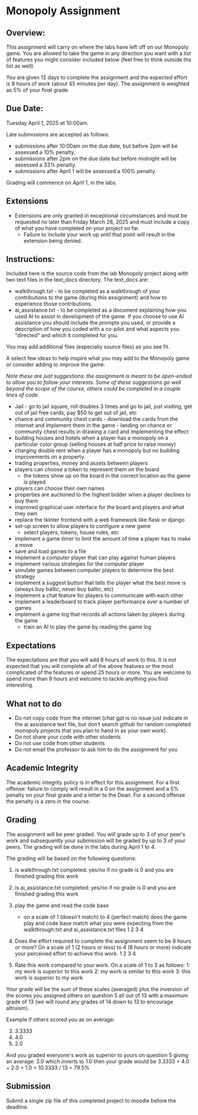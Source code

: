 # Monopoly Assignment

## Overview:

This assignment will carry on where the labs have left off on our Monopoly game. You are allowed to take the game in any direction you want with a list of features you might consider included below (feel free to think outside the list as well).  

You are given 12 days to complete the assignment and the expected effort is 8 hours of work (about 45 minutes per day). The assignment is weighted as 5\% of your final grade.

## Due Date:

Tuesday April 1, 2025 at 10:00am. 

Late submissions are accepted as follows: 

- submissions after 10:00am on the due date, but before 2pm will be assessed a 10% penalty. 
- submissions after 2pm on the due date but before midnight will be assessed a 33% penalty.
- submissions after April 1 will be assessed a 100% penalty.

Grading will commence on April 1, in the labs. 

## Extensions

- Extensions are only granted in exceptional circumstances and must be requested no later than Friday March 28, 2025 and must include a copy of what you have completed on your project so far.
  - Failure to include your work up until that point will result in the extension being denied.

## Instructions:

Included here is the source code from the lab Monopoly project along with two text files in the text_docs directory. The text_docs are:

- walkthrough.txt - to be completed as a walkthrough of your contributions to the game (during this assignment) and how to experience those contributions. 
- ai_assistance.txt - to be completed as a document explaining how you used AI to assist in development of the game. If you choose to use AI assistance you should include the prompts you used, or provide a description of how you coded with a co-pilot and what aspects you "directed" and which it completed for you.

You may add additional files (especially source files) as you see fit. 

A select few ideas to help inspire what you may add to the Monopoly game or consider adding to improve the game:

*Note these are just suggestions: the assignment is meant to be open-ended to allow you to follow your interests. Some of these suggestions go well beyond the scope of the course, others could be completed in a couple lines of code.*

- Jail - go to jail square, roll doubles 3 times and go to jail, just visiting, get out of jail free cards, pay $50 to get out of jail, etc 
- chance and community chest cards - download the cards from the internet and implement them in the game - landing on chance or community chest results in drawing a card and implementing the effect 
- building houses and hotels when a player has a monopoly on a particular color group (selling houses at half price to raise money)
- charging double rent when a player has a monopoly but no building improvements on a property 
- trading properties, money and assets between players
- players can choose a token to represent them on the board
  - the tokens show up on the board in the correct location as the game is played
- players can choose their own names
- properties are auctioned to the highest bidder when a player declines to buy them
- improved graphical user interface for the board and players and what they own
- replace the tkinter frontend with a web framework like flask or django
- set-up screen to allow players to configure a new game
  - select players, tokens, house rules, etc
- implement a game timer to limit the amount of time a player has to make a move
- save and load games to a file 
- implement a computer player that can play against human players
- implement various strategies for the computer player
- simulate games between computer players to determine the best strategy
- implement a suggest button that tells the player what the best move is (always buy baltic, never buy baltic, etc)
- implement a chat feature for players to communicate with each other
- implement a leaderboard to track player performance over a number of games
- implement a game log that records all actions taken by players during the game
  - train an AI to play the game by reading the game log

## Expectations 

The expectations are that you will add 8 hours of work to this. It is not expected that you will complete all of the above features or the most complicated of the features or spend 25 hours or more. You are welcome to spend more than 8 hours and welcome to tackle anything you find interesting.

## What not to do

- Do not copy code from the internet (chat gpt is no issue just indicate in the ai assistance text file, but don't search github for random completed monopoly projects that you plan to hand in as your own work).
- Do not share your code with other students
- Do not use code from other students
- Do not email the professor to ask him to do the assignment for you

## Academic Integrity

The academic integrity policy is in effect for this assignment. For a first offense: failure to comply will result in a 0 on the assignment and a 5\% penalty on your final grade and a letter to the Dean. For a second offense the penalty is a zero in the course.

## Grading 

The assignment will be peer graded. You will grade up to 3 of your peer's work and subsequently your submission will be graded by up to 3 of your peers. The grading will be done in the labs during April 1 to 4. 

The grading will be based on the following questions:

1. is walkthrough.txt completed: yes/no
  if no grade is 0 and you are finished grading this work
2. is ai_assistance.txt completed: yes/no
  if no grade is 0 and you are finished grading this work
3. play the game and read the code base
   - on a scale of 1 (doesn't match) to 4 (perfect match) does the game play and code base match what you were expecting from the walkthrough.txt and ai_assistance.txt files
   1 2 3 4 
4. Does the effort required to complete the assignment seem to be 8 hours or more? On a scale of 1 (2 hours or less) to 4 (8 hours or more) indicate your perceived effort to achieve this work. 
1 2 3 4

5. Rate this work compared to your work. On a scale of 1 to 3 as follows:
  1: my work is superior to this work
  2: my work is similar to this work
  3: this work is superior to my work 

Your grade will be the sum of these scales (averaged) plus the inversion of the scores you assigned others on question 5 all out of 13 with a maximum grade of 13 (we will round any grades of 14 down to 13 to encourage altruism).

Example if others scored you as on average:

3. 3.3333 
4. 4.0
5. 2.0 

And you graded everyone's work as superior to yours on question 5 giving an average: 3.0 which inverts to 1.0 then your grade would be 3.3333 + 4.0 + 2.0 + 1.0 = 10.3333  / 13 = 79.5%

## Submission

Submit a single zip file of this completed project to moodle before the deadline.

